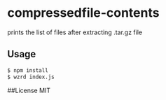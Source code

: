 # compressedfile-contents

prints the list of files after extracting .tar.gz file  

## Usage

```sh
$ npm install
$ wzrd index.js
```
##License
MIT
